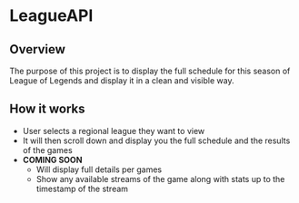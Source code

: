 # LeagueAPI

## Overview

The purpose of this project is to display the full schedule for this season of League of Legends and display it in a clean and visible way.

## How it works

* User selects a regional league they want to view
* It will then scroll down and display you the full schedule and the results of the games
* **COMING SOON**
  * Will display full details per games
  * Show any available streams of the game along with stats up to the timestamp of the stream
